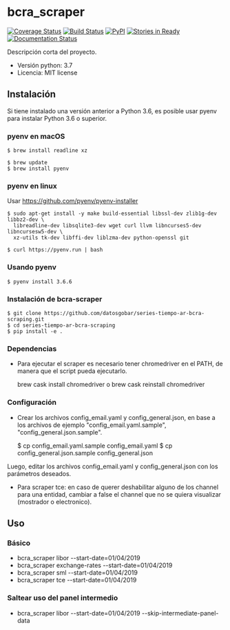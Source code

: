 # bcra_scraper

[![Coverage Status](https://coveralls.io/repos/github/datosgobar/bcra_scraper/badge.svg?branch=master)](https://coveralls.io/github/datosgobar/bcra_scraper?branch=master)
[![Build Status](https://travis-ci.org/datosgobar/bcra_scraper.svg?branch=master)](https://travis-ci.org/datosgobar/bcra_scraper)
[![PyPI](https://badge.fury.io/py/bcra_scraper.svg)](http://badge.fury.io/py/bcra_scraper)
[![Stories in Ready](https://badge.waffle.io/datosgobar/bcra_scraper.png?label=ready&title=Ready)](https://waffle.io/datosgobar/bcra_scraper)
[![Documentation Status](http://readthedocs.org/projects/bcra_scraper/badge/?version=latest)](http://bcra_scraper.readthedocs.org/en/latest/?badge=latest)

Descripción corta del proyecto.


* Versión python: 3.7
* Licencia: MIT license


## Instalación

Si tiene instalado una versión anterior a Python 3.6, es posible usar pyenv para instalar Python 3.6 o superior.

### pyenv en macOS

    $ brew install readline xz
    
    $ brew update
    $ brew install pyenv

### pyenv en linux
Usar https://github.com/pyenv/pyenv-installer

    $ sudo apt-get install -y make build-essential libssl-dev zlib1g-dev libbz2-dev \
      libreadline-dev libsqlite3-dev wget curl llvm libncurses5-dev libncursesw5-dev \
      xz-utils tk-dev libffi-dev liblzma-dev python-openssl git
      
    $ curl https://pyenv.run | bash

### Usando pyenv

    $ pyenv install 3.6.6
    
### Instalación de bcra-scraper

    $ git clone https://github.com/datosgobar/series-tiempo-ar-bcra-scraping.git
    $ cd series-tiempo-ar-bcra-scraping
    $ pip install -e .
    
### Dependencias

* Para ejecutar el scraper es necesario tener chromedriver en el PATH, de manera que el script pueda ejecutarlo.

    brew cask install chromedriver
o
    brew cask reinstall chromedriver

### Configuración

* Crear los archivos config_email.yaml y config_general.json, en base a los archivos de ejemplo "config_email.yaml.sample", "config_general.json.sample".

    $ cp config_email.yaml.sample config_email.yaml
    $ cp config_general.json.sample config_general.json

Luego, editar los archivos config_email.yaml y config_general.json con los parámetros deseados.

* Para scraper tce: en caso de querer deshabilitar alguno de los channel para una entidad,
    cambiar a false el channel que no se quiera visualizar (mostrador o electronico).

## Uso
### Básico
* bcra_scraper libor --start-date=01/04/2019
* bcra_scraper exchange-rates --start-date=01/04/2019
* bcra_scraper sml --start-date=01/04/2019
* bcra_scraper tce --start-date=01/04/2019

### Saltear uso del panel intermedio

* bcra_scraper libor --start-date=01/04/2019 --skip-intermediate-panel-data

